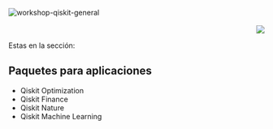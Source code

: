 ![workshop-qiskit-general](https://user-images.githubusercontent.com/1554515/126076311-0afe644a-f2eb-4691-a4f7-5cdfea9d3c72.png)
<br/><br/>
<a href="https://opensource.org/licenses/Apache-2.0"><img align="right" src="https://img.shields.io/github/license/QMexico/qmexico.github.io.svg?style=popout-square"></a>
<br/>

Estas en la sección:

## Paquetes para aplicaciones

- Qiskit Optimization
- Qiskit Finance
- Qiskit Nature
- Qiskit Machine Learning

